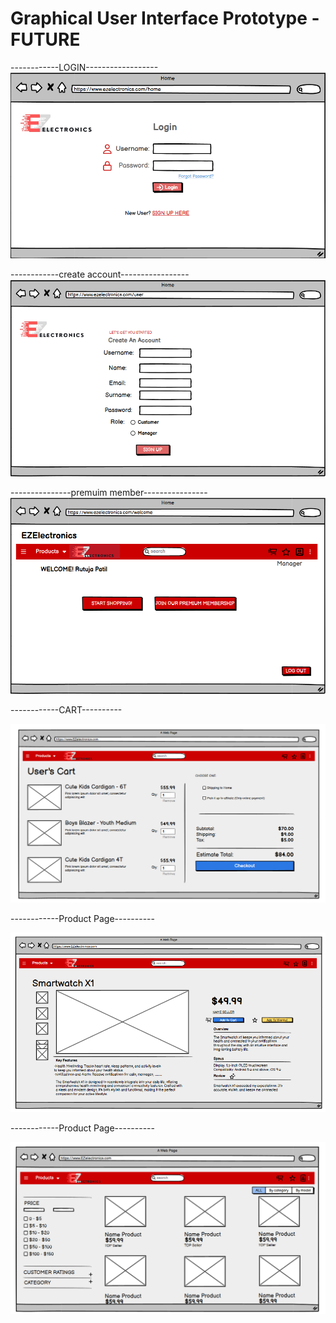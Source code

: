 # Graphical User Interface Prototype - FUTURE
------------LOGIN------------------
![login.png](./diagrams/v2/GUI_V2/login.png)

------------create account-----------------
![user.png](./diagrams/v2/GUI_V2/user.png)

---------------premuim member----------------
![premium.png](./diagrams/v2/GUI_V2/premium.png)

------------CART----------

![Cart_v2.png](./diagrams/v2/GUI_V2/Cart_v2.png)



------------Product Page----------

![Product_v2.png](./diagrams/v2/GUI_V2/Product_V2.png)




------------Product Page----------

![Searched_product_v2.png](./diagrams/v2/GUI_V2/Searched_products_v2.png)